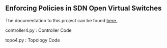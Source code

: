 ## Enforcing Policies in SDN Open Virtual Switches

The documentation to this project can be found <a href="https://www.dropbox.com/s/cr6g0c04k5mbvbe/SDN%20Open%20Virtual%20Switches.pdf?dl=0f"> here </a>.


controller4.py : Controller Code

topo4.py : Topology Code

